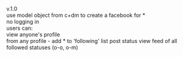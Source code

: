 v.1.0  
	use model object from c+dm to create a facebook for *  
	no logging in  
	users can:   
		view anyone's profile  
		from any profile - add * to 'following' list
		post status
		view feed of all followed statuses
	(o-o, o-m)
